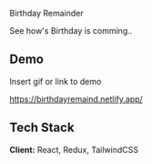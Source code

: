 Birthday Remainder

See how's Birthday is comming..




## Demo

Insert gif or link to demo

https://birthdayremaind.netlify.app/
## Tech Stack

**Client:** React, Redux, TailwindCSS
